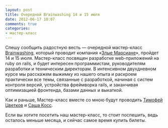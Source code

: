 ```yaml
---
layout: post
title: Очередной Brainwashing 14 и 15 июля
date: 2012-06-17 10:07
comments: true
categories: 
- мастер-класс
---
```


Спешу сообщить радостную весть — очередной мастер-класс [Brainwashing](http://brainwashing.pro/rails), который проводит
компания «[Злые Марсиане](http://evilmartians.ru/)», пройдет 14 и 15 июля. Мастер-класс посвящен разработке
web-приложений на ruby on rails, и будет интересен программистам, руководителям разработки и техническим директорам. В
интенсивном двухдневном курсе мы расскажем выжимку из нашего опыта и раскроем практически все темы, связанные с
разработкой, начиная с систем контроля версий, устройства фреймворка rails, и заканчивая оптимизацией фронтенда, базами
данных и выкаткой.

Как и раньше, Мастер-класс вместе со мною будут проводить [Тимофей Цветков](http://twitter.com/#!/2kan) и
[Саша Косс](http://twitter.com/#!/kossnocorp).

Если вы хотите посетить наш мастер-класс, то стоит поспешить, ведь осталось меньше месяца, и сейчас самое время купить билеты.
